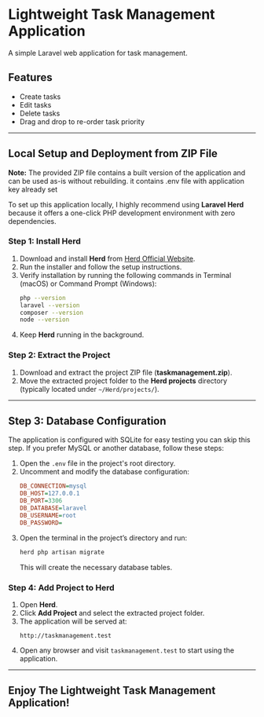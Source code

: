 # **Lightweight Task Management Application**

A simple Laravel web application for task management.

## **Features**
- Create tasks
- Edit tasks
- Delete tasks
- Drag and drop to re-order task priority

---

## **Local Setup and Deployment from ZIP File**
**Note:** The provided ZIP file contains a built version of the application and can be used as-is without rebuilding.
it contains .env file with application key already set

To set up this application locally, I highly recommend using **Laravel Herd** because it offers a one-click PHP development environment with zero dependencies.

### **Step 1: Install Herd**
1. Download and install **Herd** from [Herd Official Website](https://herd.laravel.com/).
2. Run the installer and follow the setup instructions.
3. Verify installation by running the following commands in Terminal (macOS) or Command Prompt (Windows):
   ```bash
   php --version
   laravel --version
   composer --version
   node --version
   ```
4. Keep **Herd** running in the background.

### **Step 2: Extract the Project**
1. Download and extract the project ZIP file (**taskmanagement.zip**).
2. Move the extracted project folder to the **Herd projects** directory (typically located under `~/Herd/projects/`).


---

## **Step 3: Database Configuration**
The application is configured with SQLite for easy testing you can skip this step. If you prefer MySQL or another database, follow these steps:
1. Open the `.env` file in the project's root directory.
2. Uncomment and modify the database configuration:
   ```ini
   DB_CONNECTION=mysql
   DB_HOST=127.0.0.1
   DB_PORT=3306
   DB_DATABASE=laravel
   DB_USERNAME=root
   DB_PASSWORD=
   ```
3. Open the terminal in the project’s directory and run:
   ```bash
   herd php artisan migrate
   ```
   This will create the necessary database tables.


### **Step 4: Add Project to Herd**
1. Open **Herd**.
2. Click **Add Project** and select the extracted project folder.
3. The application will be served at:
   ```
   http://taskmanagement.test
   ```
4. Open any browser and visit `taskmanagement.test` to start using the application.

---

## **Enjoy The Lightweight Task Management Application!**

